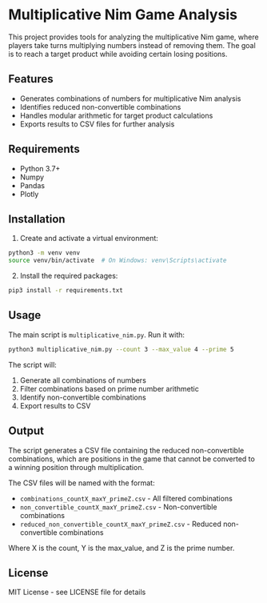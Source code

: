 # Multiplicative Nim Game Analysis

This project provides tools for analyzing the multiplicative Nim game, where players take turns multiplying numbers instead of removing them. The goal is to reach a target product while avoiding certain losing positions.

## Features

- Generates combinations of numbers for multiplicative Nim analysis
- Identifies reduced non-convertible combinations
- Handles modular arithmetic for target product calculations
- Exports results to CSV files for further analysis

## Requirements

- Python 3.7+
- Numpy
- Pandas
- Plotly

## Installation

1. Create and activate a virtual environment:
```bash
python3 -m venv venv
source venv/bin/activate  # On Windows: venv\Scripts\activate
```

2. Install the required packages:
```bash
pip3 install -r requirements.txt
```

## Usage

The main script is `multiplicative_nim.py`. Run it with:
```bash
python3 multiplicative_nim.py --count 3 --max_value 4 --prime 5
```

The script will:
1. Generate all combinations of numbers
2. Filter combinations based on prime number arithmetic
3. Identify non-convertible combinations
4. Export results to CSV

## Output

The script generates a CSV file containing the reduced non-convertible combinations, which are positions in the game that cannot be converted to a winning position through multiplication.

The CSV files will be named with the format:
- `combinations_countX_maxY_primeZ.csv` - All filtered combinations
- `non_convertible_countX_maxY_primeZ.csv` - Non-convertible combinations
- `reduced_non_convertible_countX_maxY_primeZ.csv` - Reduced non-convertible combinations

Where X is the count, Y is the max_value, and Z is the prime number.

## License

MIT License - see LICENSE file for details
